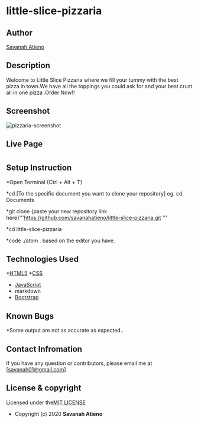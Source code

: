 # little-slice-pizzaria

## Author

[Savanah Atieno ](#)

## Description
Welcome to Little Slice Pizzaria where we fill your tummy with the best pizza in town.We have all the toppings you could ask for and your best crust all in one pizza .Order Now!!

## Screenshot
![pizzaria-screenshot](https://user-images.githubusercontent.com/62004236/79657791-e8091c00-81bb-11ea-80e6-d5f044f810b1.png)

## Live Page
#

## Setup Instruction

*Open Terminal {Ctrl + Alt + T}

*cd [To the specific document you want to clone your repository] 
eg. cd Documents

*git clone {paste your new repository link here}'''https://github.com/savanahatieno/little-slice-pizzaria.git '''

*cd little-slice-pizzaria

*code ./atom . based on the editor you have.

## Technologies Used
*[HTML5](https://github.com/topics/html5)
*[CSS](https://github.com/topics/css)
* [JavaScript](https://github.com/topics/js)
* markdown
* [Bootstrap](https://github.com/topics/bootstrap)

## Known Bugs
 *Some output are not as accurate as expected..

 ## Contact Infromation
 If you have any question or contributors, please email me at [savanah01@gmail.com]

 ## License & copyright
 
 Licensed under the[MIT LICENSE](LICENSE)
* Copyright (c) 2020 **Savanah Atieno**